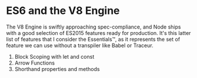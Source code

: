 # ES6 and the V8 Engine
The V8 Engine is swiftly approaching spec-compliance, and Node ships with a good selection of ES2015 features ready for production. It's this latter list of features that I consider the Essentials™, as it represents the set of feature we can use without a transpiler like Babel or Traceur.

1. Block Scoping with let and const
2. Arrow Functions
3. Shorthand properties and methods
